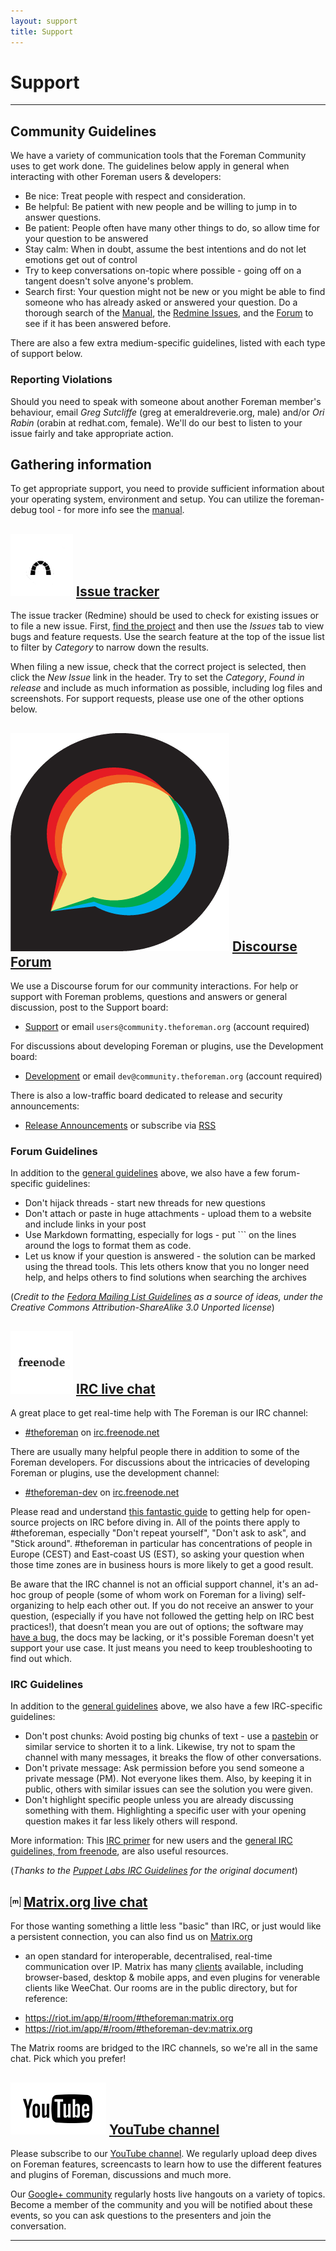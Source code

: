 ```yaml
---
layout: support
title: Support
---
```


# Support
------------------------------

## Community Guidelines

We have a variety of communication tools that the Foreman Community uses to get
work done. The guidelines below apply in general when interacting with other
Foreman users & developers:

* Be nice: Treat people with respect and consideration.
* Be helpful: Be patient with new people and be willing to jump in to answer questions.
* Be patient: People often have many other things to do, so allow time for your question to be answered
* Stay calm: When in doubt, assume the best intentions and do not let emotions get out of control
* Try to keep conversations on-topic where possible - going off on a tangent doesn't solve anyone's problem.
* Search first: Your question might not be new or you might be able to find someone who has already asked or answered your question. Do a thorough search of the [Manual](https://theforeman.org/), the [Redmine Issues](http://projects.theforeman.org/projects/foreman/issues), and the [Forum](https://community.theforeman.org/) to see if it has been answered before.

There are also a few extra medium-specific guidelines, listed with each type of support below.

### Reporting Violations

Should you need to speak with someone about another Foreman member's behaviour,
email *Greg Sutcliffe* (greg at emeraldreverie.org, male) and/or *Ori Rabin*
(orabin at redhat.com, female).  We'll do our best to listen to your issue fairly
and take appropriate action.

## Gathering information

To get appropriate support, you need to provide sufficient information about
your operating system, environment and setup. You can utilize the
foreman-debug tool - for more info see the [manual](/manuals/latest/index.html#7.3GettingHelp).

## ![Redmine icon](static/images/redmine.png) [Issue tracker](http://projects.theforeman.org/projects/foreman/issues)

The issue tracker (Redmine) should be used to check for existing issues or to file a new issue.  First, [find the project](http://projects.theforeman.org/projects) and then use the _Issues_ tab to view bugs and feature requests.  Use the search feature at the top of the issue list to filter by _Category_ to narrow down the results.

When filing a new issue, check that the correct project is selected, then click the _New Issue_ link in the header.  Try to set the _Category_, _Found in release_ and include as much information as possible, including log files and screenshots.  For support requests, please use one of the other options below.

## ![Discourse icon](static/images/discourse.png) [Discourse Forum](https://community.theforeman.org)

We use a Discourse forum for our community interactions. For help or support
with Foreman problems, questions and answers or general discussion, post to the
Support board:

* [Support](https://community.theforeman.org/c/support) or email `users@community.theforeman.org` (account required)

For discussions about developing Foreman or plugins, use the Development board:

* [Development](https://community.theforeman.org/c/development) or email `dev@community.theforeman.org` (account required)

There is also a low-traffic board dedicated to release and security announcements:

* [Release Announcements](https://community.theforeman.org/c/release-announcements) or subscribe via [RSS](https://community.theforeman.org/c/release-announcements.rss)

### Forum Guidelines

In addition to the [general guidelines](/support.html#CommunityGuidelines) above, we also have a few forum-specific guidelines:

* Don't hijack threads - start new threads for new questions
* Don't attach or paste in huge attachments - upload them to a website and include links in your post
* Use Markdown formatting, especially for logs - put \`\`\` on the lines around the logs to format them as code.
* Let us know if your question is answered - the solution can be marked using
  the thread tools. This lets others know that you no longer need help, and helps
  others to find solutions when searching the archives

(_Credit to the [Fedora Mailing List Guidelines](http://fedoraproject.org/wiki/Communicate/MailingListGuidelines) as a source of ideas, under the Creative Commons Attribution-ShareAlike 3.0 Unported license_)

## ![IRC icon](static/images/freenode.png) [IRC live chat](https://kiwiirc.com/client/irc.freenode.net/?#theforeman)
A great place to get real-time help with The Foreman is our IRC channel:

* [#theforeman](https://kiwiirc.com/client/irc.freenode.net/?#theforeman) on [irc.freenode.net](http://webchat.freenode.net/)

There are usually many helpful people there in addition to some of the Foreman
developers.  For discussions about the intricacies of developing Foreman or
plugins, use the development channel:

* [#theforeman-dev](https://kiwiirc.com/client/irc.freenode.net/?#theforeman-dev) on [irc.freenode.net](http://webchat.freenode.net/)

Please read and understand [this fantastic guide](http://workaround.org/getting-help-on-irc)
to getting help for open-source projects on IRC before diving in. All of the
points there apply to #theforeman, especially "Don't repeat yourself", "Don't
ask to ask", and "Stick around".  #theforeman in particular has concentrations
of people in Europe (CEST) and East-coast US (EST), so asking your question
when those time zones are in business hours is more likely to get a good
result.

Be aware that the IRC channel is not an official support channel, it's an ad-hoc
group of people (some of whom work on Foreman for a living) self-organizing
to help each other out. If you do not receive an answer to your question,
(especially if you have not followed the getting help on IRC best practices!),
that doesn’t mean you are out of options; the software may [have a
bug](http://projects.theforeman.org/projects/foreman/issues), the docs may be
lacking, or it's possible Foreman doesn't yet support your use case. It just
means you need to keep troubleshooting to find out which.

### IRC Guidelines

In addition to the [general guidelines](/support.html#CommunityGuidelines) above, we also have a few IRC-specific guidelines:

* Don't post chunks: Avoid posting big chunks of text - use a [pastebin](http://pastie.org/) or similar service to shorten it to a link. Likewise, try not to spam the channel with many messages, it breaks the flow of other conversations.
* Don't private message: Ask permission before you send someone a private message (PM). Not everyone likes them. Also, by keeping it in public, others with similar issues can see the solution you were given.
* Don't highlight specific people unless you are already discussing something with them. Highlighting a specific user with your opening question makes it far less likely others will respond.

More information: This [IRC primer](http://irchelp.org/irchelp/ircprimer.html) for new users and the [general IRC guidelines, from freenode](http://freenode.net/channel_guidelines.shtml), are also useful resources.

(_Thanks to the [Puppet Labs IRC Guidelines](http://docs.puppetlabs.com/community/community_guidelines.html#irc-guidelines) for the original document_)

## ![Matrix icon](static/images/matrix.png) [Matrix.org live chat](https://riot.im/app/#/room/#theforeman:matrix.org)

For those wanting something a little less "basic" than IRC, or just would like a
persistent connection, you can also find us on [Matrix.org](https://matrix.org)
- an open standard for interoperable, decentralised, real-time communication
over IP. Matrix has many
[clients](https://matrix.org/docs/projects/try-matrix-now.html) available,
including browser-based, desktop & mobile apps, and even plugins for venerable
clients like WeeChat. Our rooms are in the public directory, but for reference:

* https://riot.im/app/#/room/#theforeman:matrix.org
* https://riot.im/app/#/room/#theforeman-dev:matrix.org

The Matrix rooms are bridged to the IRC channels, so we're all in the same chat.
Pick which you prefer!

## ![YouTube icon](static/images/youtube.png) [YouTube channel](https://www.youtube.com/channel/UCCo7AZ1oG6TbG0-dwjRqCmw)
Please subscribe to our [YouTube channel](https://www.youtube.com/channel/UCCo7AZ1oG6TbG0-dwjRqCmw). We regularly upload deep dives on Foreman features, screencasts to learn how to use the different features and plugins of Foreman, discussions and much more.

Our [Google+ community](https://plus.google.com/102496134326414788199) regularly hosts live hangouts on a variety of topics. Become a member of the community and you will be notified about these events, so you can ask questions to the presenters and join the conversation.

<hr/>
